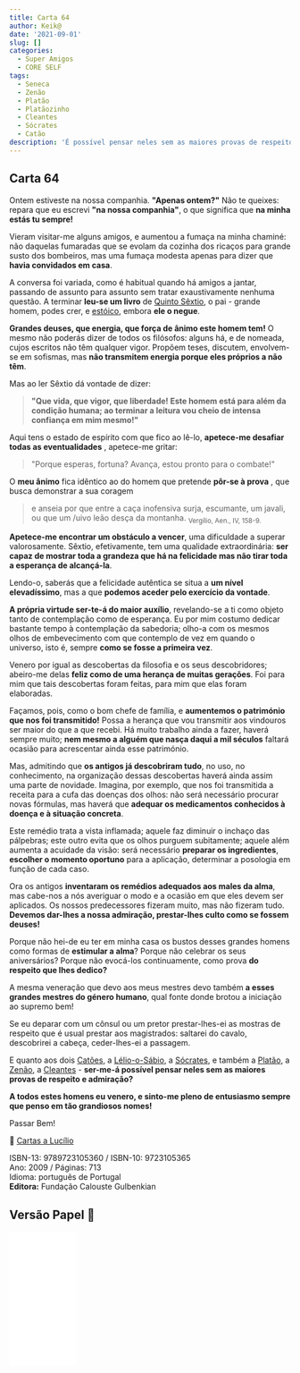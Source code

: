 ```yaml
---
title: Carta 64
author: Keik@
date: '2021-09-01'
slug: []
categories:
  - Super Amigos
  - CORE SELF
tags:
  - Seneca
  - Zenão
  - Platão
  - Platãozinho
  - Cleantes
  - Sócrates
  - Catão
description: 'É possível pensar neles sem as maiores provas de respeito e admiração?'
---
```


## Carta 64

Ontem estiveste na nossa companhia. **"Apenas ontem?"** Não te queixes: repara que eu escrevi **"na nossa companhia"**, o que significa que **na minha estás tu sempre!**

Vieram visitar-me alguns amigos, e aumentou a fumaça na minha chaminé: não daquelas fumaradas que se evolam da cozinha dos ricaços para grande susto dos bombeiros, mas uma fumaça modesta apenas para dizer que **havia convidados em casa**. 

A conversa foi variada, como é habitual quando há amigos a jantar, passando de assunto para assunto sem tratar exaustivamente nenhuma questão. A terminar **leu-se um livro** de [Quinto Sêxtio](https://pt.wikipedia.org/wiki/Quinto_S%C3%A9xtio), o pai - grande homem, podes crer, e [estóico](https://pt.wikipedia.org/wiki/Estoicismo), embora **ele o negue**. 

**Grandes deuses, que energia, que força de ânimo este homem tem!** O mesmo não poderás dizer de todos os filósofos: alguns há, e de nomeada, cujos escritos não têm qualquer vigor. Propõem teses, discutem, envolvem-se em sofismas, mas **não transmitem energia porque eles próprios a não têm**. 

Mas ao ler Sêxtio dá vontade de dizer: 
> **"Que vida, que vigor, que liberdade! Este homem está para além da condição humana; ao terminar a leitura vou cheio de intensa confiança em mim mesmo!"** 

Aqui tens o estado de espírito com que fico ao lê-lo, **apetece-me desafiar todas as eventualidades** , apetece-me gritar: 
> "Porque esperas, fortuna? Avança, estou pronto para o combate!" 

O **meu ânimo**  fica idêntico ao do homem que pretende **pôr-se à prova** , que busca demonstrar a sua coragem

> e anseia por que entre a caça inofensiva surja, escumante,
um javali, ou que um /uivo leão desça da montanha. <sub> Vergílio, Aen., IV, 158-9.</sub>


**Apetece-me encontrar um obstáculo a vencer**, uma dificuldade a superar valorosamente. Sêxtio, efetivamente, tem uma qualidade extraordinária: **ser capaz de mostrar toda a grandeza que há na felicidade mas não tirar toda a esperança de alcançá-la**. 

Lendo-o, saberás que a felicidade autêntica se situa a **um nível elevadíssimo**, mas a que **podemos aceder pelo exercício da vontade**. 

**A própria virtude ser-te-á do maior auxílio**, revelando-se a ti como objeto tanto de contemplação como de esperança. Eu por mim costumo dedicar bastante tempo à contemplação da sabedoria; olho-a com os mesmos olhos de embevecimento com que contemplo de vez em quando o universo, isto é, sempre **como se fosse a primeira vez**. 

Venero por igual as descobertas da filosofia e os seus descobridores; abeiro-me delas **feliz como de uma herança de muitas gerações**. Foi para mim que tais descobertas foram feitas, para mim que elas foram elaboradas. 

Façamos, pois, como o bom chefe de família, e **aumentemos o património que nos foi transmitido!** Possa a herança que vou transmitir aos vindouros ser maior do que a que recebi. Há muito trabalho ainda a fazer, haverá sempre muito; **nem mesmo a alguém que nasça daqui a mil séculos** faltará ocasião para acrescentar ainda esse património. 

Mas, admitindo que **os antigos já descobriram tudo**, no uso, no conhecimento, na organização dessas descobertas haverá ainda assim uma parte de novidade. Imagina, por exemplo, que nos foi transmitida a receita para a cufa das doenças dos olhos: não será necessário procurar novas fórmulas, mas haverá que **adequar os medicamentos conhecidos à doença e à situação concreta**. 

Este remédio trata a vista inflamada; aquele faz diminuir o inchaço das pálpebras; este outro evita que os olhos purguem subitamente; aquele além aumenta a acuidade da visão: será necessário **preparar os ingredientes**, **escolher o momento oportuno** para a aplicação, determinar a posologia em função de cada caso. 

Ora os antigos **inventaram os remédios adequados aos males da alma**, mas cabe-nos a nós averiguar o modo e a ocasião em que eles devem ser aplicados. Os nossos predecessores fizeram muito, mas não fizeram tudo. **Devemos dar-lhes a nossa admiração, prestar-lhes culto como se fossem deuses!** 

Porque não hei-de eu ter em minha casa os bustos desses grandes homens como formas de **estimular a alma**? Porque não celebrar os seus aniversários? Porque não evocá-los continuamente, como prova **do respeito que lhes dedico?**

A mesma veneração que devo aos meus mestres devo também **a esses grandes mestres do género humano**, qual fonte donde brotou a iniciação ao supremo bem! 

Se eu deparar com um cônsul ou um pretor prestar-lhes-ei as mostras de respeito que é usual prestar aos magistrados: saltarei do cavalo, descobrirei a cabeça, ceder-lhes-ei a passagem. 

E quanto aos dois [Catões]([Catão](https://pt.wikipedia.org/wiki/Cat%C3%A3o,_o_Jovem)), a [Lélio-o-Sábio](https://pt.wikipedia.org/wiki/Caio_L%C3%A9lio_Sapiente), a [Sócrates](https://pt.wikipedia.org/wiki/S%C3%B3crates), e também a [Platão](https://pt.wikipedia.org/wiki/Plat%C3%A3o), a [Zenão](https://pt.wikipedia.org/wiki/Zen%C3%A3o_de_C%C3%ADtio), a [Cleantes](https://pt.wikipedia.org/wiki/Cleantes_de_Assos) - **ser-me-á possível pensar neles sem as maiores provas de respeito e admiração?**

**A todos estes homens eu venero, e sinto-me pleno de entusiasmo sempre que penso em tão grandiosos nomes!**

Passar Bem!

:book: [Cartas a Lucílio](https://www.skoob.com.br/cartas-a-lucilio-37684ed41245.html)

ISBN-13: 9789723105360 / ISBN-10: 9723105365  
Ano: 2009 / Páginas: 713  
Idioma: português de Portugal   
**Editora:** Fundação Calouste Gulbenkian

## Versão Papel :book:

<iframe style="width:120px;height:240px;" marginwidth="0" marginheight="0" scrolling="no" frameborder="0" src="//ws-na.amazon-adsystem.com/widgets/q?ServiceVersion=20070822&OneJS=1&Operation=GetAdHtml&MarketPlace=BR&source=ac&ref=tf_til&ad_type=product_link&tracking_id=mundodekeika-20&marketplace=amazon&amp;region=BR&placement=9723105365&asins=9723105365&linkId=fb8dc16224bc0c2b7943ec769c5b5905&show_border=true&link_opens_in_new_window=true&price_color=333333&title_color=0066c0&bg_color=ffffff">
    </iframe>


